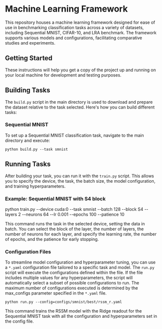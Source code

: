 # Machine Learning Framework

This repository houses a machine learning framework designed for ease of use in benchmarking classification tasks across a variety of datasets, including Sequential MNIST, CIFAR-10, and LRA benchmark. The framework supports various models and configurations, facilitating comparative studies and experiments.

## Getting Started

These instructions will help you get a copy of the project up and running on your local machine for development and testing purposes.

## Building Tasks

The `build.py` script in the main directory is used to download and prepare the dataset relative to the task selected. Here's how you can build different tasks:

### Sequential MNIST

To set up a Sequential MNIST classification task, navigate to the main directory and execute:

```
python build.py --task smnist
```

## Running Tasks

After building your task, you can run it with the `train.py` script. This allows you to specify the device, the task, the batch size, the model configuration, and training hyperparameters.

### Example: Sequential MNIST with S4 block

python train.py --device cuda:0 --task smnist --batch 128 --block S4 --layers 2 --neurons 64 --lr 0.001 --epochs 100 --patience 10

This command runs the task in the selected device, setting the data in batch. You can select the block of the layer, the number of layers, the number of neurons for each layer, and specify the learning rate, the number of epochs, and the patience for early stopping.

### Configuration Files

To streamline model configuration and hyperparameter tuning, you can use a `*.yaml` configuration file tailored to a specific task and model. The `run.py` script will execute the configurations defined within the file. If the file includes multiple values for any hyperparameters, the script will automatically select a subset of possible configurations to run. The maximum number of configurations executed is determined by the max_configs parameter specified in the `*.yaml` file.

```
python run.py --config=configs/smnist/best/rssm_r.yaml
```

This command trains the RSSM model with the Ridge readout for the Sequential MNIST task with all the configuration and hyperparameters set in the config file.

